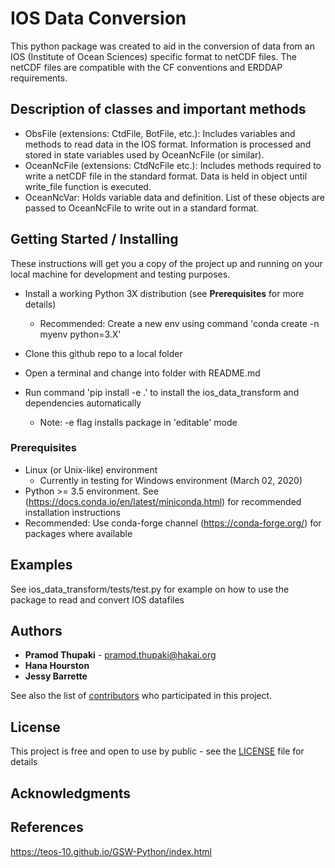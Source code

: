 # IOS Data Conversion

This python package was created to aid in the conversion of data from an IOS (Institute of Ocean Sciences) specific format to netCDF files.
The netCDF files are compatible with the CF conventions and ERDDAP requirements.

## Description of classes and important methods

- ObsFile (extensions: CtdFile, BotFile, etc.): Includes variables and methods to read data in the IOS format. Information is processed and stored in state variables used by OceanNcFile (or similar).
- OceanNcFile (extensions: CtdNcFile etc.): Includes methods required to write a netCDF file in the standard format. Data is held in object until write_file function is executed.
- OceanNcVar: Holds variable data and definition. List of these objects are passed to OceanNcFile to write out in a standard format.

## Getting Started / Installing

These instructions will get you a copy of the project up and running on your local machine for development and testing purposes.

- Install a working Python 3X distribution (see **Prerequisites** for more details)
  - Recommended: Create a new env using command 'conda create -n myenv python=3.X'
- Clone this github repo to a local folder
- Open a terminal and change into folder with README.md

- Run command 'pip install -e .' to install the ios_data_transform and dependencies automatically
  - Note: -e flag installs package in 'editable' mode

### Prerequisites

- Linux (or Unix-like) environment
  - Currently in testing for Windows environment (March 02, 2020)
- Python >= 3.5 environment. See (https://docs.conda.io/en/latest/miniconda.html) for recommended installation instructions
- Recommended: Use conda-forge channel (https://conda-forge.org/) for packages where available

## Examples

See ios_data_transform/tests/test.py for example on how to use the package to read and convert IOS datafiles

## Authors

- **Pramod Thupaki** - pramod.thupaki@hakai.org
- **Hana Hourston**
- **Jessy Barrette**

See also the list of [contributors](https://github.com/your/project/contributors) who participated in this project.

## License

This project is free and open to use by public - see the [LICENSE](LICENSE) file for details

## Acknowledgments

## References

https://teos-10.github.io/GSW-Python/index.html
